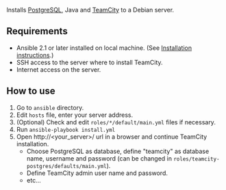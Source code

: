 Installs [PostgreSQL](https://www.postgresql.org/), Java and [TeamCity](https://www.jetbrains.com/teamcity/) to a Debian server.

Requirements
------------

* Ansible 2.1 or later installed on local machine. (See [Installation instructions](http://docs.ansible.com/ansible/intro_installation.html).)
* SSH access to the server where to install TeamCity.
* Internet access on the server.

How to use
----------

1. Go to `ansible` directory.
2. Edit `hosts` file, enter your server address.
3. (Optional) Check and edit `roles/*/default/main.yml` files if necessary.
4. Run `ansible-playbook install.yml`
5. Open http://<your_server>/ url in a browser and continue TeamCity installation.
    * Choose PostgreSQL as database, define "teamcity" as database name, username and password (can be changed in `roles/teamcity-postgres/defaults/main.yml`).
    * Define TeamCity admin user name and password.
    * etc...
